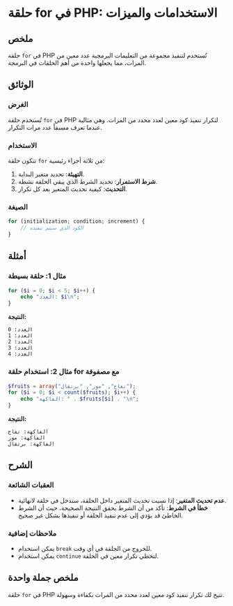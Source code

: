 <!--
Meta Description: # حلقة for في PHP: الاستخدامات والميزات ## ملخص حلقة `for` في PHP تُستخدم لتنفيذ مجموعة من التعليمات البرمجية عدد معين من المرات، مما يجعلها واحدة من ...
Meta Keywords: حلقة, php, العدد, الحلقة, معين
-->

# حلقة for في PHP: الاستخدامات والميزات

## ملخص
حلقة `for` في PHP تُستخدم لتنفيذ مجموعة من التعليمات البرمجية عدد معين من المرات، مما يجعلها واحدة من أهم الحلقات في البرمجة.

## الوثائق
### الغرض
تُستخدم حلقة `for` في PHP لتكرار تنفيذ كود معين لعدد محدد من المرات. وهي مثالية عندما تعرف مسبقاً عدد مرات التكرار.

### الاستخدام
تتكون حلقة `for` من ثلاثة أجزاء رئيسية:
1. **التهيئة**: تحديد متغير البداية.
2. **شرط الاستمرار**: تحديد الشرط الذي يبقي الحلقة نشطة.
3. **التحديث**: كيفية تحديث المتغير بعد كل تكرار.

### الصيغة
```php
for (initialization; condition; increment) {
    // الكود الذي سيتم تنفيذه
}
```

## أمثلة

### مثال 1: حلقة بسيطة
```php
for ($i = 0; $i < 5; $i++) {
    echo "العدد: $i\n";
}
```
**النتيجة:**
```
العدد: 0
العدد: 1
العدد: 2
العدد: 3
العدد: 4
```

### مثال 2: استخدام حلقة for مع مصفوفة
```php
$fruits = array("تفاح", "موز", "برتقال");
for ($i = 0; $i < count($fruits); $i++) {
    echo "الفاكهة: " . $fruits[$i] . "\n";
}
```
**النتيجة:**
```
الفاكهة: تفاح
الفاكهة: موز
الفاكهة: برتقال
```

## الشرح
### العقبات الشائعة
- **عدم تحديث المتغير**: إذا نسيت تحديث المتغير داخل الحلقة، ستدخل في حلقة لانهائية.
- **خطأ في الشرط**: تأكد من أن الشرط يحقق النتيجة الصحيحة، حيث أن الشرط الخاطئ قد يؤدي إلى عدم تنفيذ الحلقة أو تنفيذها بشكل غير صحيح.

### ملاحظات إضافية
- يمكن استخدام `break` للخروج من الحلقة في أي وقت.
- يمكن استخدام `continue` لتخطي تكرار معين في الحلقة.

## ملخص جملة واحدة
حلقة `for` في PHP تتيح لك تكرار تنفيذ كود معين لعدد محدد من المرات بكفاءة وسهولة.